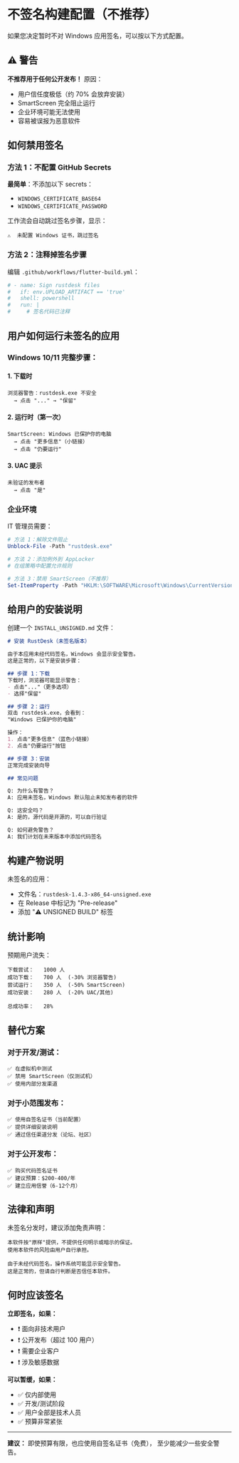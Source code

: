 # 不签名构建配置（不推荐）

如果您决定暂时不对 Windows 应用签名，可以按以下方式配置。

## ⚠️ 警告

**不推荐用于任何公开发布！** 原因：
- 用户信任度极低（约 70% 会放弃安装）
- SmartScreen 完全阻止运行
- 企业环境可能无法使用
- 容易被误报为恶意软件

## 如何禁用签名

### 方法 1：不配置 GitHub Secrets

**最简单**：不添加以下 secrets：
- `WINDOWS_CERTIFICATE_BASE64`
- `WINDOWS_CERTIFICATE_PASSWORD`

工作流会自动跳过签名步骤，显示：
```
⚠️  未配置 Windows 证书，跳过签名
```

### 方法 2：注释掉签名步骤

编辑 `.github/workflows/flutter-build.yml`：

```yaml
# - name: Sign rustdesk files
#   if: env.UPLOAD_ARTIFACT == 'true'
#   shell: powershell
#   run: |
#     # 签名代码已注释
```

## 用户如何运行未签名的应用

### Windows 10/11 完整步骤：

#### 1. 下载时
```
浏览器警告：rustdesk.exe 不安全
  → 点击 "..." → "保留"
```

#### 2. 运行时（第一次）
```
SmartScreen: Windows 已保护你的电脑
  → 点击 "更多信息"（小链接）
  → 点击 "仍要运行"
```

#### 3. UAC 提示
```
未验证的发布者
  → 点击 "是"
```

### 企业环境

IT 管理员需要：
```powershell
# 方法 1：解除文件阻止
Unblock-File -Path "rustdesk.exe"

# 方法 2：添加例外到 AppLocker
# 在组策略中配置允许规则

# 方法 3：禁用 SmartScreen（不推荐）
Set-ItemProperty -Path "HKLM:\SOFTWARE\Microsoft\Windows\CurrentVersion\Explorer" -Name "SmartScreenEnabled" -Value "Off"
```

## 给用户的安装说明

创建一个 `INSTALL_UNSIGNED.md` 文件：

```markdown
# 安装 RustDesk（未签名版本）

由于本应用未经代码签名，Windows 会显示安全警告。
这是正常的，以下是安装步骤：

## 步骤 1：下载
下载时，浏览器可能显示警告：
- 点击"..."（更多选项）
- 选择"保留"

## 步骤 2：运行
双击 rustdesk.exe，会看到：
"Windows 已保护你的电脑"

操作：
1. 点击"更多信息"（蓝色小链接）
2. 点击"仍要运行"按钮

## 步骤 3：安装
正常完成安装向导

## 常见问题

Q: 为什么有警告？
A: 应用未签名，Windows 默认阻止未知发布者的软件

Q: 这安全吗？
A: 是的，源代码是开源的，可以自行验证

Q: 如何避免警告？
A: 我们计划在未来版本中添加代码签名
```

## 构建产物说明

未签名的应用：
- 文件名：`rustdesk-1.4.3-x86_64-unsigned.exe`
- 在 Release 中标记为 "Pre-release"
- 添加 "⚠️ UNSIGNED BUILD" 标签

## 统计影响

预期用户流失：
```
下载尝试：   1000 人
成功下载：   700 人  (-30% 浏览器警告)
尝试运行：   350 人  (-50% SmartScreen)
成功安装：   280 人  (-20% UAC/其他)

总成功率：   28%
```

## 替代方案

### 对于开发/测试：
```
✅ 在虚拟机中测试
✅ 禁用 SmartScreen（仅测试机）
✅ 使用内部分发渠道
```

### 对于小范围发布：
```
✅ 使用自签名证书（当前配置）
✅ 提供详细安装说明
✅ 通过信任渠道分发（论坛、社区）
```

### 对于公开发布：
```
✅ 购买代码签名证书
✅ 建议预算：$200-400/年
✅ 建立应用信誉（6-12个月）
```

## 法律和声明

未签名分发时，建议添加免责声明：

```
本软件按"原样"提供，不提供任何明示或暗示的保证。
使用本软件的风险由用户自行承担。

由于未经代码签名，操作系统可能显示安全警告。
这是正常的，但请自行判断是否信任本软件。
```

## 何时应该签名

**立即签名，如果：**
- ❗ 面向非技术用户
- ❗ 公开发布（超过 100 用户）
- ❗ 需要企业客户
- ❗ 涉及敏感数据

**可以暂缓，如果：**
- ✅ 仅内部使用
- ✅ 开发/测试阶段
- ✅ 用户全部是技术人员
- ✅ 预算非常紧张

---

**建议：** 即使预算有限，也应使用自签名证书（免费），
至少能减少一些安全警告。


